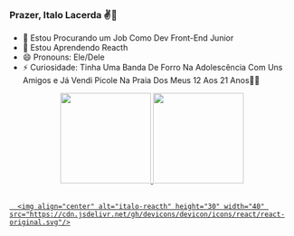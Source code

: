 ### Prazer, Italo Lacerda ✌👋

- 🔭 Estou Procurando um Job Como Dev Front-End Junior
- 🌱 Estou Aprendendo Reacth
- 😄 Pronouns: Ele/Dele
- ⚡ Curiosidade: Tinha Uma Banda De Forro Na Adolescência Com Uns Amigos e Já Vendi Picole Na Praia Dos Meus 12 Aos 21 Anos🍨🍦


<div align="center">
  
  <a href="https://github.com/ItaloLacerda">
    <img height="160em" src="https://github-readme-stats.vercel.app/api?username=ItaloLacerda&show_icons=true&theme=dracula&include_all_commits=true&count_private=true"/>
    <img height="160em" src="https://github-readme-stats.vercel.app/api/top-langs/?username=ItaloLacerda&layout=compact&langs_count=7&theme=dracula"/>
  </div>
  
  <div style="display: inline_block"><br>

      <img align="center" alt="italo-reacth" height="30" width="40" src="https://cdn.jsdelivr.net/gh/devicons/devicon/icons/react/react-original.svg"/>
    
  </div>          
  

  
  
